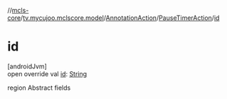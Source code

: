 //[mcls-core](../../../../index.md)/[tv.mycujoo.mclscore.model](../../index.md)/[AnnotationAction](../index.md)/[PauseTimerAction](index.md)/[id](id.md)

# id

[androidJvm]\
open override val [id](id.md): [String](https://kotlinlang.org/api/latest/jvm/stdlib/kotlin/-string/index.html)

region Abstract fields
